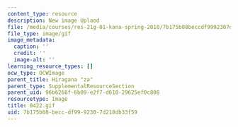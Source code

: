 ```yaml
---
content_type: resource
description: New image Uplaod
file: /media/courses/res-21g-01-kana-spring-2010/7b175b08beccdf9992307d218db33f59_0422.gif
file_type: image/gif
image_metadata:
  caption: ''
  credit: ''
  image-alt: ''
learning_resource_types: []
ocw_type: OCWImage
parent_title: Hiragana "za"
parent_type: SupplementalResourceSection
parent_uid: 96b6266f-6b09-e2f7-d610-29625ef0c808
resourcetype: Image
title: 0422.gif
uid: 7b175b08-becc-df99-9230-7d218db33f59
---
```

